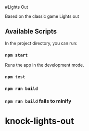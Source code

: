 #Lights Out

Based on the classic game Lights out

## Available Scripts

In the project directory, you can run:

### `npm start`

Runs the app in the development mode.<br>

### `npm test`

### `npm run build`

### `npm run build` fails to minify

# knock-lights-out

